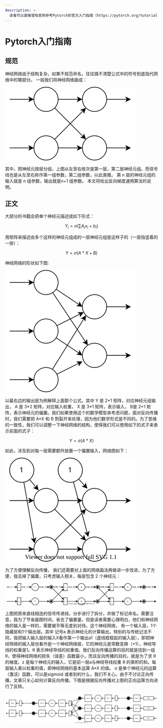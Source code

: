 ```yaml
---
description: >-
  读者可以直接登陆官网参考Pytorch的官方入门指南（https://pytorch.org/tutorials/beginner/basics/buildmodel_tutorial.html），本文可以看作是一个精简后的官方指南中文版。和Keras入门指南类似，这里会跳过安装过程，读者可以自行使用Pip或者参考相关安装指南来完成Pytorch的安装工作。
---
```


# Pytorch入门指南

## 规范

神经网络由于结构复杂，如果不规范命名，往往搞不清楚公式中的符号到底指代网络中的哪部分。 一般我们将神经网络画成：

![](.gitbook/assets/sin%20%285%29.svg)

其中，把神经元按层分组，上图从左至右依次是第一层，第二层神经元组。而信号线也是从左至右称作第一组参数，第二组参数，以此类推。 第 n 层的神经元组的输入就是 n 组参数，输出就是n+1 组参数。 本文将给出反向梯度通用算法的说明。

## 正文

大部分的书籍会把单个神经元描述成如下形式：

$$
Y_i=\sigma(\sum{A_ix_i+b_i})
$$

用矩阵来描述由多个这样的神经元组成的一层神经元组是这样子的（一层指竖着的一排）：

$$
Y=\sigma(A*X+B)
$$

神经网络的形状如下图:

![](.gitbook/assets/sin%20%283%29.svg)

以最右边的输出层为例解释上面那个公式。其中 Y 是 2\*1 矩阵，对应神经元组输出， A 是 3\*2 矩阵，对应输入权重， X 是 3\*1 矩阵，表示输入， B是 2\*1 矩阵，表示神经元的偏置。我们如果使用这个的数学模型来考虑问题，面对反向传播时，我们需要把 A\*X 和 B 割裂开来处理，因为他们数学形式是不同的。为了思维的一致性，我们可以调整一下神经网络的结构，使得我们可以使用如下的式子来表示前面的式子：

$$
Y=\sigma(A*X)
$$

如此，涉及到对每一层需要额外放置一个偏置输入，网络图如下：

![](.gitbook/assets/sin%20%287%29.svg)

为了方便理解反向传播， 我们还需要对上面的网络画法再做进一步改进，为了方便，我去掉了偏置，只考虑输入相关，每层包含 2 个神经元：

![](.gitbook/assets/sin%20%286%29.svg)

上图把原来直线相连的信号传递线，分步进行了拆分，并做了标记命名。需要注意，我为了节省画图时间，省去了偏置量，但是读者需要心理明白，他们和神经网络的输入是一样的，需要被平等无差别对待。这个神经网络， 有一个输入层，1个隐藏层和1个输出层。其中 记号a 表示神经元的计算输出，特别的与传统记法不同，我把输入输入层的输入X看作第一个输出a1（虚线框框起的输入层），即把神经网络的输入层也看作是一个神经网络层，它的神经元是常数变换（\*1），神经导线的权重是1。θ 表示神经导线的权重值。我们反向传播运算的目的就是找到一组 θ，使得神经网络的损失（误差）函数最小，而且反向传播的目的，就是为了求 θ 的梯度。z 是每个神经元的输入，它是前一层a与神经导线权重 θ 的乘积的和。每层输入乘以权重的值，即神经网络的基本运算 A\*X 的值。 σ 是单个神经元的运算（激活）函数，可以是sigmoid 或者别的什么，我们不关心。由于不讨论正向传播，文章只关心如何计算反向传播，下图是根据反向传播对上图的正向运算方向进行了反转。

![](.gitbook/assets/sin%20%284%29.svg)



